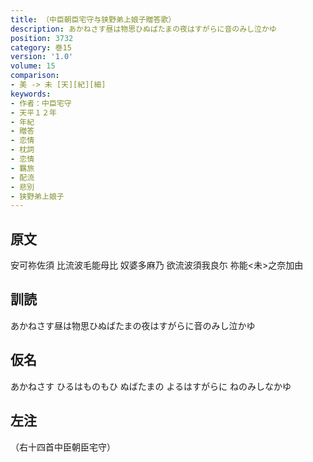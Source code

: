 ```yaml
---
title: （中臣朝臣宅守与狭野弟上娘子贈答歌）
description: あかねさす昼は物思ひぬばたまの夜はすがらに音のみし泣かゆ
position: 3732
category: 巻15
version: '1.0'
volume: 15
comparison:
- 美 -> 未 [天][紀][細]
keywords:
- 作者：中臣宅守
- 天平１２年
- 年紀
- 贈答
- 恋情
- 枕詞
- 恋情
- 羈旅
- 配流
- 悲別
- 狭野弟上娘子
---
```


## 原文

安可祢佐須 比流波毛能母比 奴婆多麻乃 欲流波須我良尓 祢能<未>之奈加由

## 訓読

あかねさす昼は物思ひぬばたまの夜はすがらに音のみし泣かゆ

## 仮名

あかねさす ひるはものもひ ぬばたまの よるはすがらに ねのみしなかゆ

## 左注

（右十四首中臣朝臣宅守）
